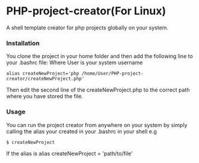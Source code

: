 # PHP-project-creator(For Linux)

A shell template creator for php projects globally on your system.

### Installation

You clone the project in your home folder and then add the following line to your .bashrc file:
Where User is your system username

```
alias createNewProject='php /home/User/PHP-project-creator/createNewProject.php'
```
Then edit the second line of the createNewProject.php to the correct path where you have stored the file.

### Usage

You can run the project creator from anywhere on your system by simply calling the alias your created in your .bashrc in your shell e.g

```
$ createNewProject
```
If the alias is alias createNewProject = 'path/to/file'